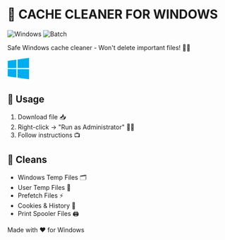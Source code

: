 # 🧹 CACHE CLEANER FOR WINDOWS

![Windows](https://img.shields.io/badge/Windows-0078D6?style=for-the-badge&logo=windows&logoColor=white)
![Batch](https://img.shields.io/badge/Batch-4D4D4D?style=for-the-badge&logo=windows-terminal&logoColor=white)

Safe Windows cache cleaner - Won't delete important files! 💾✨

<img src="https://raw.githubusercontent.com/devicons/devicon/master/icons/windows8/windows8-original.svg" alt="Windows" width="50" height="50"/>

## 🚀 Usage
1. Download file 📥
2. Right-click → "Run as Administrator" 👨‍💻
3. Follow instructions 📺

## 🎯 Cleans
- Windows Temp Files 🗂️
- User Temp Files 📁
- Prefetch Files ⚡
- Cookies & History 🍪
- Print Spooler Files 🖨️

Made with ❤️ for Windows
